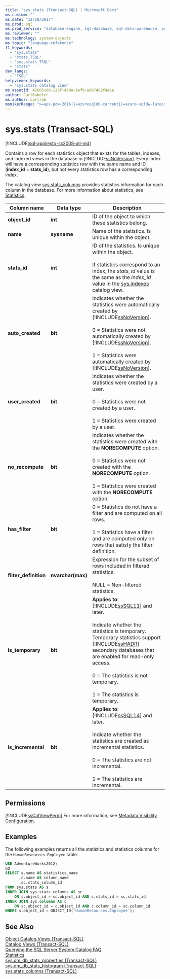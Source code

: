 ```yaml
---
title: "sys.stats (Transact-SQL) | Microsoft Docs"
ms.custom: ""
ms.date: "12/18/2017"
ms.prod: sql
ms.prod_service: "database-engine, sql-database, sql-data-warehouse, pdw"
ms.reviewer: ""
ms.technology: system-objects
ms.topic: "language-reference"
f1_keywords: 
  - "sys.stats"
  - "stats_TSQL"
  - "sys.stats_TSQL"
  - "stats"
dev_langs: 
  - "TSQL"
helpviewer_keywords: 
  - "sys.stats catalog view"
ms.assetid: 42605c80-126f-460a-befb-a0b7482fae6a
author: CarlRabeler
ms.author: carlrab
monikerRange: ">=aps-pdw-2016||=azuresqldb-current||=azure-sqldw-latest||>=sql-server-2016||=sqlallproducts-allversions||>=sql-server-linux-2017||=azuresqldb-mi-current"
---
```

# sys.stats (Transact-SQL)
[!INCLUDE[tsql-appliesto-ss2008-all-md](../../includes/tsql-appliesto-ss2008-all-md.md)]

  Contains a row for each statistics object that exists for the tables, indexes, and indexed views in the database in [!INCLUDE[ssNoVersion](../../includes/ssnoversion-md.md)]. Every index will have a corresponding statistics row with the same name and ID (**index_id** = **stats_id**), but not every statistics row has a corresponding index.  
  
 The catalog view [sys.stats_columns](../../relational-databases/system-catalog-views/sys-stats-columns-transact-sql.md) provides statistics information for each column in the database. For more information about statistics, see [Statistics](../../relational-databases/statistics/statistics.md).  
  
|Column name|Data type|Description|  
|-----------------|---------------|-----------------|  
|**object_id**|**int**|ID of the object to which these statistics belong.|  
|**name**|**sysname**|Name of the statistics. Is unique within the object.|  
|**stats_id**|**int**|ID of the statistics. Is unique within the object.<br /><br />If statistics correspond to an index, the *stats_id* value is the same as the *index_id* value in the [sys.indexes](../../relational-databases/system-catalog-views/sys-indexes-transact-sql.md) catalog view.|  
|**auto_created**|**bit**|Indicates whether the statistics were automatically created by [!INCLUDE[ssNoVersion](../../includes/ssnoversion-md.md)].<br /><br /> 0 = Statistics were not automatically created by [!INCLUDE[ssNoVersion](../../includes/ssnoversion-md.md)].<br /><br /> 1 = Statistics were automatically created by [!INCLUDE[ssNoVersion](../../includes/ssnoversion-md.md)].|  
|**user_created**|**bit**|Indicates whether the statistics were created by a user.<br /><br /> 0 = Statistics were not created by a user.<br /><br /> 1 = Statistics were created by a user.|  
|**no_recompute**|**bit**|Indicates whether the statistics were created with the **NORECOMPUTE** option.<br /><br /> 0 = Statistics were not created with the **NORECOMPUTE** option.<br /><br /> 1 = Statistics were created with the **NORECOMPUTE** option.|  
|**has_filter**|**bit**|0 = Statistics do not have a filter and are computed on all rows.<br /><br /> 1 = Statistics have a filter and are computed only on rows that satisfy the filter definition.|  
|**filter_definition**|**nvarchar(max)**|Expression for the subset of rows included in filtered statistics.<br /><br /> NULL = Non-filtered statistics.|  
|**is_temporary**|**bit**|**Applies to**: [!INCLUDE[ssSQL11](../../includes/sssql11-md.md)] and later.<br /><br /> Indicate whether the statistics is temporary. Temporary statistics support [!INCLUDE[ssHADR](../../includes/sshadr-md.md)] secondary databases that are enabled for read-only access.<br /><br /> 0 = The statistics is not temporary.<br /><br /> 1 = The statistics is temporary.|  
|**is_incremental**|**bit**|**Applies to**: [!INCLUDE[ssSQL14](../../includes/sssql14-md.md)] and later.<br /><br /> Indicate whether the statistics are created as incremental statistics.<br /><br /> 0 = The statistics are not incremental.<br /><br /> 1 = The statistics are incremental.|  
  
## Permissions  
 [!INCLUDE[ssCatViewPerm](../../includes/sscatviewperm-md.md)] For more information, see [Metadata Visibility Configuration](../../relational-databases/security/metadata-visibility-configuration.md).  
  
## Examples  
 The following examples returns all the statistics and statistics columns for the `HumanResources.Employee` table.  
  
```sql  
USE AdventureWorks2012;  
GO  
SELECT s.name AS statistics_name  
      ,c.name AS column_name  
      ,sc.stats_column_id  
FROM sys.stats AS s  
INNER JOIN sys.stats_columns AS sc   
    ON s.object_id = sc.object_id AND s.stats_id = sc.stats_id  
INNER JOIN sys.columns AS c   
    ON sc.object_id = c.object_id AND c.column_id = sc.column_id  
WHERE s.object_id = OBJECT_ID('HumanResources.Employee');  
```  
  
## See Also  
 [Object Catalog Views &#40;Transact-SQL&#41;](../../relational-databases/system-catalog-views/object-catalog-views-transact-sql.md)   
 [Catalog Views &#40;Transact-SQL&#41;](../../relational-databases/system-catalog-views/catalog-views-transact-sql.md)   
 [Querying the SQL Server System Catalog FAQ](../../relational-databases/system-catalog-views/querying-the-sql-server-system-catalog-faq.md)   
 [Statistics](../../relational-databases/statistics/statistics.md)    
 [sys.dm_db_stats_properties &#40;Transact-SQL&#41;](../../relational-databases/system-dynamic-management-views/sys-dm-db-stats-properties-transact-sql.md)   
 [sys.dm_db_stats_histogram &#40;Transact-SQL&#41;](../../relational-databases/system-dynamic-management-views/sys-dm-db-stats-histogram-transact-sql.md)   
 [sys.stats_columns &#40;Transact-SQL&#41;](../../relational-databases/system-catalog-views/sys-stats-columns-transact-sql.md)
 

 
